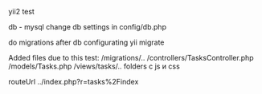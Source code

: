 yii2 test

db - mysql
change db settings in config/db.php

do migrations after db configurating
yii migrate

Added files due to this test:
/migrations/.. 
/controllers/TasksController.php
/models/Tasks.php
/views/tasks/..
folders с js и css

routeUrl ../index.php?r=tasks%2Findex